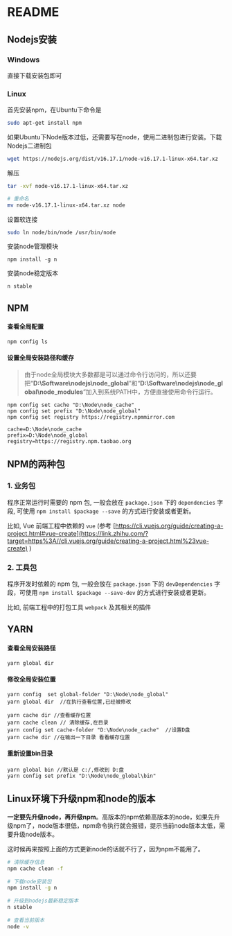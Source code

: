 # README

## Nodejs安装

### Windows

直接下载安装包即可

### Linux

首先安装npm，在Ubuntu下命令是

```bash
sudo apt-get install npm
```

如果Ubuntu下Node版本过低，还需要写在node，使用二进制包进行安装。下载Nodejs二进制包

```bash
wget https://nodejs.org/dist/v16.17.1/node-v16.17.1-linux-x64.tar.xz
```

解压

```bash
tar -xvf node-v16.17.1-linux-x64.tar.xz

# 重命名
mv node-v16.17.1-linux-x64.tar.xz node
```

设置软连接

```bash
sudo ln node/bin/node /usr/bin/node
```

安装node管理模块

```
npm install -g n
```

安装node稳定版本

```bash
n stable
```



## NPM

#### 查看全局配置

```shell
npm config ls
```



#### 设置全局安装路径和缓存

> 由于node全局模块大多数都是可以通过命令行访问的，所以还要把“**D:\Software\nodejs\node_global**”和“**D:\Software\nodejs\node_global\node_modules**”加入到系统PATH中，方便直接使用命令行运行。

```shell
npm config set cache "D:\Node\node_cache"
npm config set prefix "D:\Node\node_global"
npm config set registry https://registry.npmmirror.com
```



```shell
cache=D:\Node\node_cache
prefix=D:\Node\node_global
registry=https://registry.npm.taobao.org
```





## NPM的两种包

### 1. 业务包

程序正常运行时需要的 npm 包, 一般会放在 `package.json` 下的 `dependencies` 字段, 可使用 `npm install $package --save` 的方式进行安装或者更新。

比如, Vue 前端工程中依赖的 `vue` (参考 [https://cli.vuejs.org/guide/creating-a-project.html#vue-create](https://link.zhihu.com/?target=https%3A//cli.vuejs.org/guide/creating-a-project.html%23vue-create) )

### 2. 工具包

程序开发时依赖的 npm 包, 一般会放在 `package.json` 下的 `devDependencies` 字段，可使用 `npm install $package --save-dev` 的方式进行安装或者更新。

比如, 前端工程中的打包工具 `webpack` 及其相关的插件



## YARN

#### 查看全局安装路径

```shell
yarn global dir
```



#### 修改全局安装位置

```shell
yarn config  set global-folder "D:\Node\node_global"
yarn global dir  //在执行查看位置,已经被修改

yarn cache dir //查看缓存位置
yarn cache clean // 清除缓存,在目录
yarn config set cache-folder "D:\Node\node_cache"  //设置D盘
yarn cache dir //在输出一下目录 看看缓存位置
```



#### 重新设置bin目录

```shell
yarn global bin //默认是 c:/,修改到 D:盘
yarn config set prefix "D:\Node\node_global\bin"
```



## Linux环境下升级npm和node的版本

 **一定要先升级node，再升级npm**。高版本的npm依赖高版本的node，如果先升级npm了，node版本很低，npm命令执行就会报错，提示当前node版本太低，需要升级node版本。 

这时候再来按照上面的方式更新node的话就不行了，因为npm不能用了。

```bash
# 清除缓存信息
npm cache clean -f
 
# 下载node安装包
npm install -g n
 
# 升级到nodejs最新稳定版本
n stable
 
# 查看当前版本
node -v
```







